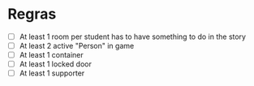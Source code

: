 # Regras

- [ ] At least 1 room per student has to have something to do in the story
- [ ] At least 2 active "Person" in game
- [ ] At least 1 container
- [ ] At least 1 locked door
- [ ] At least 1 supporter
